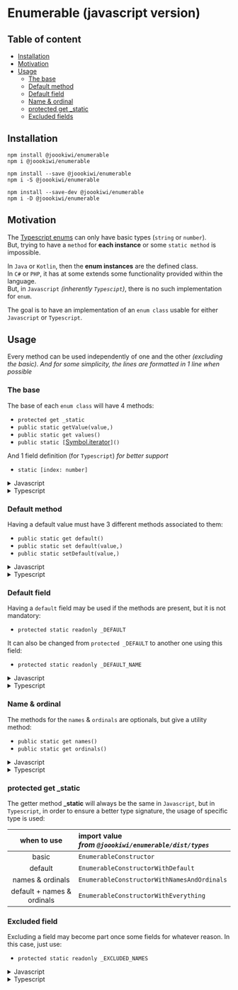 # Enumerable (javascript version)

## Table of content
 * [Installation](#installation)
 * [Motivation](#motivation)
 * [Usage](#usage)
   * [The base](#the-base)
   * [Default method](#default-method)
   * [Default field](#default-field)
   * [Name & ordinal](#name--ordinal)
   * [protected get _static](#protected-get-_static)
   * [Excluded fields](#excluded-field)

## Installation

```
npm install @joookiwi/enumerable
npm i @joookiwi/enumerable

npm install --save @joookiwi/enumerable
npm i -S @joookiwi/enumerable

npm install --save-dev @joookiwi/enumerable
npm i -D @joookiwi/enumerable
```

## Motivation

The [Typescript enums](https://www.typescriptlang.org/docs/handbook/enums.html#handbook-content)
can only have basic types (`string` or `number`).<br/>
But, trying to have a `method` for **each instance** or some `static method` is impossible.

In `Java` or `Kotlin`, then the **enum instances** are the defined class.<br/>
In `C#` or `PHP`, it has at some extends some functionality provided within the language.<br/>
But, in `Javascript` _(inherently `Typescipt`)_, there is no such implementation for `enum`.

The goal is to have an implementation of an `enum class` usable for either `Javascript` or `Typescript`.<br/>

## Usage

Every method can be used independently of one and the other _(excluding the basic)_.
_And for some simplicity, the lines are formatted in 1 line when possible_

### The base

The base of each `enum class` will have 4 methods:
 - `protected get _static`
 - `public static getValue(value,)`
 - `public static get values()`
 - `public static [`[Symbol.iterator](https://developer.mozilla.org/docs/Web/JavaScript/Reference/Global_Objects/Symbol/iterator)`]()`

And 1 field definition (for `Typescript`) _for better support_
 - `static [index: number]`

<details>
<summary>Javascript</summary>

```javascript
import {Enum} from "@joookiwi/enumerable"

class Example extends Enum {

    get _static() { return Example }

    static getValue(value,) { return Enum.getValueOn(this, value,) }
    static get values() { return Enum.getValuesOn(this,) }
    static [Symbol.iterator]() { return this.values[Symbol.iterator]() }

}
```
</details>
<details>
<summary>Typescript</summary>

```typescript
// Example.ts
import {Enum} from "@joookiwi/enumerable"
import type {CollectionHolder, EnumerableConstructor, PossibleValueByEnumerable} from "@joookiwi/enumerable/dist/types"
import type {Names, Ordinals} from "./Example.types"

class Example extends Enum<Ordinals, Names> {

    public static A = new Example()
    public static B = new Example()
    public static C = new Example()

    static [index: number]: Example

    private constructor() { super() }

    protected override get _static(): EnumerableConstructor<Ordinals, Names> { return Example }

    public static getValue(value: PossibleValueByEnumerable<Example>,): Example {
        return Enum.getValueOn(this, value,)
    }

    public static get values(): CollectionHolder<Example> {
        return Enum.getValuesOn(this,)
    }

    public static [Symbol.iterator](): Iterator<Example> {
        return this.values[Symbol.iterator]()
    }

}
```

```typescript
// Example.types.ts
enum Enum {
    A, B, C,
}

export type Names = keyof typeof Enum
export type Ordinals = typeof Enum[Names]

```

</details>

### Default method

Having a default value must have 3 different methods associated to them:
 - `public static get default()`
 - `public static set default(value,)`
 - `public static setDefault(value,)`

<details>
<summary>Javascript</summary>

```javascript
class Example extends Enum {

    static get default() { return Enum.getDefaultOn(this,) }
    static set default(value,) { Enum.setDefaultOn(this, value,) }
    static setDefault(value,) { return Enum.setDefaultOn(this, value,) }

}
```
</details>
<details>
<summary>Typescript</summary>

```typescript
import type {PossibleValueByEnumerable} from "@joookiwi/enumerable/dist/types"
import type {Names, Ordinals} from "./Example.types"

class Example extends Enum<Ordinals, Names> {

    public static get default(): Example {
        return Enum.getDefaultOn(this,)
    }

    public static set default(value: PossibleValueByEnumerable<Example>,) {
        Enum.setDefaultOn(this, value,)
    }

    public static setDefault(value: PossibleValueByEnumerable<Example>,): typeof Example {
        return Enum.setDefaultOn(this, value,)
    }

}
```
</details>

### Default field

Having a `default` field may be used if the methods are present,
but it is not mandatory:
 - `protected static readonly _DEFAULT`

It can also be changed from `protected _DEFAULT` to another one using this field:
- `protected static readonly _DEFAULT_NAME`

<details>
<summary>Javascript</summary>

```javascript
class Example extends Enum {

    static _DEFAULT = Example.A

}

class AnotherExample extends Enum {

    static _DEFAULT_NAME = "_ANOTHER_NAME"
    static _ANOTHER_NAME = AnotherExample.A

}
```
</details>
<details>
<summary>Typescript</summary>

```typescript
class Example extends Enum<Ordinals, Names> {

   protected static override readonly _DEFAULT = Example.A

}

class AnotherExample extends Enum<Ordinals, Names> {

   protected static override readonly _DEFAULT_NAME = "_ANOTHER_NAME"
   protected static override readonly _ANOTHER_NAME = AnotherExample.A

}
```
</details>

### Name & ordinal

The methods for the `names` & `ordinals` are optionals,
but give a utility method:
 - `public static get names()`
 - `public static get ordinals()`

<details>
<summary>Javascript</summary>

```javascript
class Example extends Enum {

    public static get names() { return Enum.getNamesOn(this,) }
    public static get ordinals() { return Enum.getNamesOn(this,) }

}
```
</details>
<details>
<summary>Typescript</summary>

```typescript
import type {CollectionHolder} from "@joookiwi/enumerable/dist/types"
import type {Names, Ordinals} from "./Example.types"

class Example extends Enum<Ordinals, Names> {

    public static get names(): CollectionHolder<Names> {
        return Enum.getNamesOn(this,)
    }

    public static get ordinals(): CollectionHolder<Ordinals> {
        return Enum.getNamesOn(this,)
    }

}
```
</details>

### protected get _static

The getter method **_static** will always be the same in `Javascript`,
but in `Typescript`, in order to ensure a better type signature,
the usage of specific type is used:

|        when to use         | import value<br/>_from `@joookiwi/enumerable/dist/types`_                |
|:--------------------------:|:-------------------------------------------------------------------------|
|           basic            | `EnumerableConstructor`                                                  |
|          default           | `EnumerableConstructorWithDefault`                                       |
|      names & ordinals      | `EnumerableConstructorWithNamesAndOrdinals`                              |
| default + names & ordinals | `EnumerableConstructorWithEverything`                                    |

### Excluded field

Excluding a field may become part once some fields for whatever reason.
In this case, just use:
 - `protected static readonly _EXCLUDED_NAMES`

<details>
<summary>Javascript</summary>

```javascript
class Example extends Enum {

    static A = new Example()
    static B = new Example()
    static C = new Example()
    static D = someReason ? this.A : this.B
    static SOME_FIELD = this.D

   _EXCLUDED_NAMES = ['D', "SOME_FIELD",]

}
```
</details>
<details>
<summary>Typescript</summary>

```typescript
class Example extends Enum<Ordinals, Names> {

    public static readonly A = new Example()
    public static readonly B = new Example()
    public static readonly C = new Example()
    public static readonly D = someReason ? this.A : this.B
    public static readonly SOME_FIELD = this.D

    protected static override readonly _EXCLUDED_NAMES = ['D', "SOME_FIELD",]

}
```
</details>